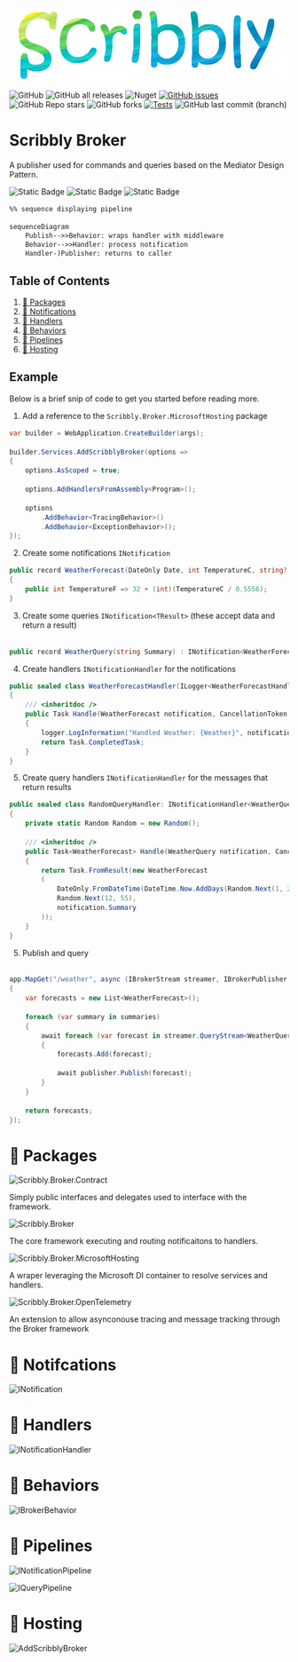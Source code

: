 ![scribbly_banner.png](./docs/scribbly_banner.png)

![GitHub](https://img.shields.io/github/license/Scribbly-Fun/Scribbly.Broker) 
![GitHub all releases](https://img.shields.io/github/downloads/Scribbly-Fun/Scribbly.Broker/total) 
![Nuget](https://img.shields.io/nuget/dt/Scribbly.Broker)
[![GitHub issues](https://img.shields.io/github/issues/Scribbly-Fun/Scribbly.Broker)](https://github.com/Scribbly-Fun/Scribbly.Broker/issues)
![GitHub Repo stars](https://img.shields.io/github/stars/Scribbly-Fun/Scribbly.Broker?style=social)
![GitHub forks](https://img.shields.io/github/forks/Scribbly-Fun/Scribbly.Broker?style=social)
[![Tests](https://github.com/Scribbly-Fun/Scribbly.Broker/actions/workflows/dotnet-test.yml/badge.svg?branch=main)](https://github.com/Scribbly-Fun/Scribbly.Broker/actions/workflows/dotnet-test.yml)
![GitHub last commit (branch)](https://img.shields.io/github/last-commit/Scribbly-Fun/Scribbly.Broker/main)

# Scribbly Broker

A publisher used for commands and queries based on the Mediator Design Pattern.

![Static Badge](https://img.shields.io/badge/COMMAND-blue)
![Static Badge](https://img.shields.io/badge/QUERY-green)
![Static Badge](https://img.shields.io/badge/NOTIFY-blue)

```mermaid
%% sequence displaying pipeline

sequenceDiagram
    Publish-->>Behavior: wraps handler with middleware
    Behavior-->>Handler: process notification
    Handler-)Publisher: returns to caller
```

## Table of Contents
1. [🎁 Packages](#packages)
2. [💪 Notifications](#notifcations)
3. [🛒 Handlers](#handlers)
4. [🛁 Behaviors](#behaviors)
5. [🛁 Pipelines](#pipelines)
5. [🎉 Hosting](#hosting)

## Example

Below is a brief snip of code to get you started before reading more.

1. Add a reference to the `Scribbly.Broker.MicrosoftHosting` package

```csharp
var builder = WebApplication.CreateBuilder(args);

builder.Services.AddScribblyBroker(options =>
{
    options.AsScoped = true;

    options.AddHandlersFromAssembly<Program>();

    options
        .AddBehavior<TracingBehavior>()
        .AddBehavior<ExceptionBehavior>();
});

```

2. Create some notifications `INotification`

``` csharp
public record WeatherForecast(DateOnly Date, int TemperatureC, string? Summary) : INotification
{
    public int TemperatureF => 32 + (int)(TemperatureC / 0.5556);
}

```
3. Create some queries `INotification<TResult>` (these accept data and return a result)

```csharp

public record WeatherQuery(string Summary) : INotification<WeatherForecast>;

```

4. Create handlers `INotificationHandler` for the notifications

```csharp
public sealed class WeatherForecastHandler(ILogger<WeatherForecastHandler> logger) : INotificationHandler<WeatherForecast> 
{
    /// <inheritdoc />
    public Task Handle(WeatherForecast notification, CancellationToken cancellationToken = default)
    {
        logger.LogInformation("Handled Weather: {Weather}", notification);
        return Task.CompletedTask;
    }
}

```

5. Create query handlers `INotificationHandler` for the messages that return results

```csharp
public sealed class RandomQueryHandler: INotificationHandler<WeatherQuery, WeatherForecast>
{
    private static Random Random = new Random();
    
    /// <inheritdoc />
    public Task<WeatherForecast> Handle(WeatherQuery notification, CancellationToken cancellationToken = default)
    {
        return Task.FromResult(new WeatherForecast
        (
            DateOnly.FromDateTime(DateTime.Now.AddDays(Random.Next(1, 20))),
            Random.Next(12, 55),
            notification.Summary
        ));
    }
}

```
5. Publish and query

```csharp

app.MapGet("/weather", async (IBrokerStream streamer, IBrokerPublisher publisher) =>
{
    var forecasts = new List<WeatherForecast>();

    foreach (var summary in summaries)
    {
        await foreach (var forecast in streamer.QueryStream<WeatherQuery, WeatherForecast>(new WeatherQuery(summary)))
        {
            forecasts.Add(forecast);

            await publisher.Publish(forecast);
        }
    }
    
    return forecasts;
});
```

# 🎁 Packages

![Scribbly.Broker.Contract](https://img.shields.io/badge/Scribbly.Broker.Contract-blue)  

Simply public interfaces and delegates used to interface with the framework.

![Scribbly.Broker](https://img.shields.io/badge/Scribbly.Broker-blue)  

The core framework executing and routing notificaitons to handlers.

![Scribbly.Broker.MicrosoftHosting](https://img.shields.io/badge/Scribbly.Broker.MicrosoftHosting-blue)  

A wraper leveraging the Microsoft DI container to resolve services and handlers.

![Scribbly.Broker.OpenTelemetry](https://img.shields.io/badge/Scribbly.Broker.OpenTelemetry-blue)  

An extension to allow asynconouse tracing and message tracking through the Broker framework

# 💪 Notifcations

![INotification](https://img.shields.io/badge/INotification-blue) 

# 🛒 Handlers

![INotificationHandler](https://img.shields.io/badge/INotificationHandler-blue) 

# 🛁 Behaviors

![IBrokerBehavior](https://img.shields.io/badge/IBrokerBehavior-blue) 

# 🛁 Pipelines

![INotificationPipeline](https://img.shields.io/badge/INotificationPipeline-blue) 

![IQueryPipeline](https://img.shields.io/badge/IQueryPipeline-blue) 

# 🎉 Hosting

![AddScribblyBroker](https://img.shields.io/badge/AddScribblyBroker-blue) 